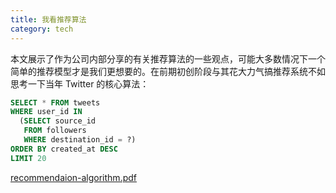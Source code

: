 ```yaml
---
title: 我看推荐算法
category: tech
---
```


本文展示了作为公司内部分享的有关推荐算法的一些观点，可能大多数情况下一个简单的推荐模型才是我们更想要的。在前期初创阶段与其花大力气搞推荐系统不如思考一下当年 Twitter 的核心算法：
<!--more-->

```sql
SELECT * FROM tweets
WHERE user_id IN
  (SELECT source_id
   FROM followers
   WHERE destination_id = ?)
ORDER BY created_at DESC
LIMIT 20
```

<object data="/i/2016-06-22-recommendaion-algorithm.pdf" type="application/pdf" width="100%" height="550px">
<a href="/i/2016-06-22-recommendaion-algorithm.pdf">recommendaion-algorithm.pdf</a>
</object>
